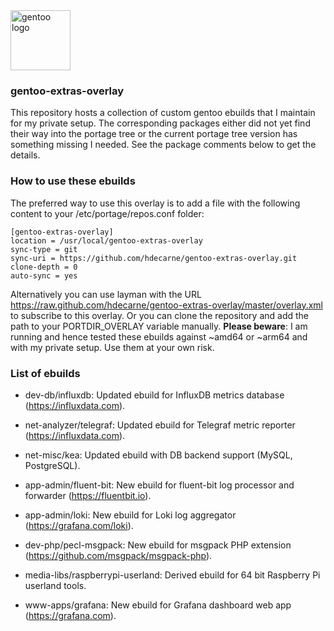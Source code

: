 <img src="https://www.gentoo.org/assets/img/logo/gentoo-logo.svg" width="96" title="gentoo logo">

### gentoo-extras-overlay
This repository hosts a collection of custom gentoo ebuilds that I maintain for my private setup.
The corresponding packages either did not yet find their way into the portage tree or the current portage tree version has something missing I needed. See the package comments below to get the details.

### How to use these ebuilds
The preferred way to use this overlay is to add a file with the following content to your /etc/portage/repos.conf folder:

	[gentoo-extras-overlay]                 
	location = /usr/local/gentoo-extras-overlay           
	sync-type = git                         
	sync-uri = https://github.com/hdecarne/gentoo-extras-overlay.git                
	clone-depth = 0                         
	auto-sync = yes

Alternatively you can use layman with the URL https://raw.github.com/hdecarne/gentoo-extras-overlay/master/overlay.xml to subscribe to this overlay. Or 
you can clone the repository and add the path to your PORTDIR\_OVERLAY variable manually.
__Please beware__: I am running and hence tested these ebuilds against ~amd64 or ~arm64 and with my private setup. Use them at your own risk.

### List of ebuilds

* dev-db/influxdb: Updated ebuild for InfluxDB metrics database (https://influxdata.com).

* net-analyzer/telegraf: Updated ebuild for Telegraf metric reporter (https://influxdata.com).

* net-misc/kea: Updated ebuild with DB backend support (MySQL, PostgreSQL).

* app-admin/fluent-bit: New ebuild for fluent-bit log processor and forwarder (https://fluentbit.io).

* app-admin/loki: New ebuild for Loki log aggregator (https://grafana.com/loki).

* dev-php/pecl-msgpack: New ebuild for msgpack PHP extension (https://github.com/msgpack/msgpack-php).

* media-libs/raspberrypi-userland: Derived ebuild for 64 bit Raspberry Pi userland tools.

* www-apps/grafana: New ebuild for Grafana dashboard web app (https://grafana.com).
